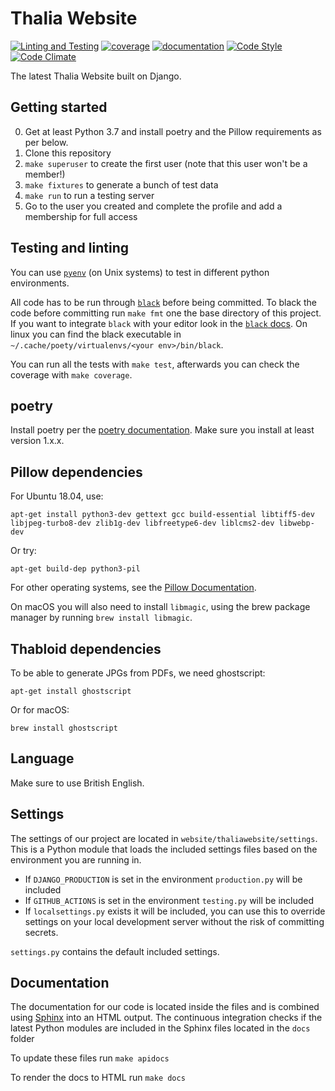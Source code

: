Thalia Website 
==============

[![Linting and Testing](https://github.com/svthalia/concrexit/workflows/Linting%20and%20Testing/badge.svg)](https://github.com/svthalia/concrexit/actions)
[![coverage](https://img.shields.io/badge/coverage-view-important)](https://thalia-coverage.s3.amazonaws.com/master/index.html)
[![documentation](https://img.shields.io/badge/documentation-view-blueviolet)](https://thalia-documentation.s3.amazonaws.com/master/index.html)
[![Code Style](https://img.shields.io/badge/code%20style-black-000000.svg)](https://github.com/psf/black)
[![Code Climate](https://codeclimate.com/github/svthalia/concrexit/badges/gpa.svg)](https://codeclimate.com/github/svthalia/concrexit)

The latest Thalia Website built on Django.

Getting started
---------------

0. Get at least Python 3.7 and install poetry and the Pillow requirements as per below.
1. Clone this repository
2. `make superuser` to create the first user (note that this user won't be a member!)
3. `make fixtures` to generate a bunch of test data
4. `make run` to run a testing server
5. Go to the user you created and complete the profile and add a membership for full access

Testing and linting
-------------------

You can use [`pyenv`](https://github.com/pyenv/pyenv) (on Unix systems) to test in different python
environments.

All code has to be run through [`black`](https://github.com/psf/black) before being committed. To black the code before committing run `make fmt` one the base directory of this project.
If you want to integrate `black` with your editor look in the [`black` docs](https://black.readthedocs.io/en/stable/editor_integration.html). On linux you can find the black executable in `~/.cache/poety/virtualenvs/<your env>/bin/black`.

You can run all the tests with `make test`, afterwards you can check the coverage with `make coverage`.

poetry
------

Install poetry per the [poetry documentation][poetry install]. Make sure you install at least version 1.x.x.

[poetry install]: https://github.com/sdispater/poetry#installation

Pillow dependencies
-------------------

For Ubuntu 18.04, use:

    apt-get install python3-dev gettext gcc build-essential libtiff5-dev libjpeg-turbo8-dev zlib1g-dev libfreetype6-dev liblcms2-dev libwebp-dev

Or try:

    apt-get build-dep python3-pil

For other operating systems, see the [Pillow Documentation][pillow-install].


[pillow-install]: https://pillow.readthedocs.io/en/latest/installation.html


On macOS you will also need to install `libmagic`, using the brew package manager by running `brew install libmagic`.

Thabloid dependencies
---------------------

To be able to generate JPGs from PDFs, we need ghostscript:

    apt-get install ghostscript

Or for macOS:

    brew install ghostscript

Language
------------------

Make sure to use British English.

Settings
------------------

The settings of our project are located in `website/thaliawebsite/settings`.
This is a Python module that loads the included settings files based on the environment you are running in.

- If `DJANGO_PRODUCTION` is set in the environment `production.py` will be included
- If `GITHUB_ACTIONS` is set in the environment `testing.py` will be included
- If `localsettings.py` exists it will be included, you can use this to override settings on your local development server without the risk of committing secrets.

`settings.py` contains the default included settings.

Documentation
------------------

The documentation for our code is located inside the files and is combined using [Sphinx](https://www.sphinx-doc.org/en/master/) into an HTML output.
The continuous integration checks if the latest Python modules are included in the Sphinx files located in the `docs` folder

To update these files run `make apidocs`

To render the docs to HTML run `make docs`

